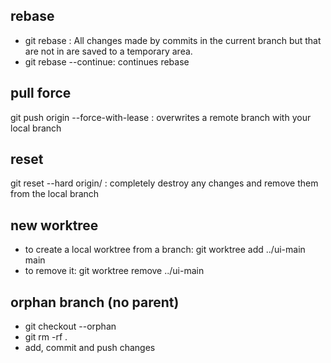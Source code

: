## rebase
- git rebase <branch>: All changes made by commits in the current branch but that are not in <upstream> are saved to a temporary area.
- git rebase --continue: continues rebase

## pull force
  
git push origin <branch> --force-with-lease : overwrites a remote branch with your local branch
  
## reset
  
git reset --hard origin/<branch> : completely destroy any changes and remove them from the local branch   
  
  
## new worktree
  
- to create a local worktree from a branch: git worktree add ../ui-main main
- to remove it: git worktree remove ../ui-main

## orphan branch (no parent)
  - git checkout --orphan <branch>
  - git rm -rf .
  - add, commit and push changes
